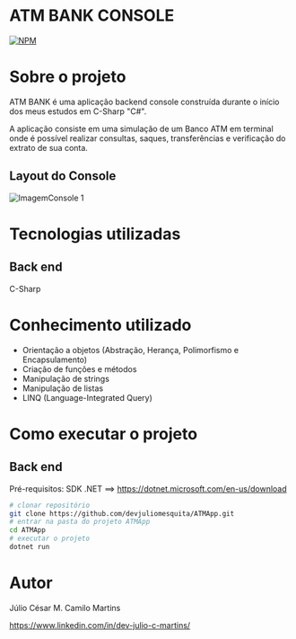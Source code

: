 # ATM BANK CONSOLE
[![NPM](https://img.shields.io/npm/l/react)](https://github.com/devjuliomesquita/ATMApp/blob/master/LICENSE.txt) 

# Sobre o projeto


ATM BANK é uma aplicação backend console construída durante o início dos meus estudos em C-Sharp "C#".

A aplicação consiste em uma simulação de um Banco ATM em terminal onde é possível realizar consultas, saques, transferências e verificação do extrato de sua conta. 

## Layout do Console
![ImagemConsole 1]()

# Tecnologias utilizadas
## Back end
C-Sharp

# Conhecimento utilizado
- Orientação a objetos (Abstração, Herança, Polimorfismo e Encapsulamento)
- Criação de funções e métodos
- Manipulação de strings
- Manipulação de listas
- LINQ (Language-Integrated Query)

# Como executar o projeto

## Back end
Pré-requisitos: SDK .NET ==> https://dotnet.microsoft.com/en-us/download

```bash
# clonar repositório
git clone https://github.com/devjuliomesquita/ATMApp.git
# entrar na pasta do projeto ATMApp
cd ATMApp
# executar o projeto
dotnet run
```

# Autor

Júlio César M. Camilo Martins

https://www.linkedin.com/in/dev-julio-c-martins/
